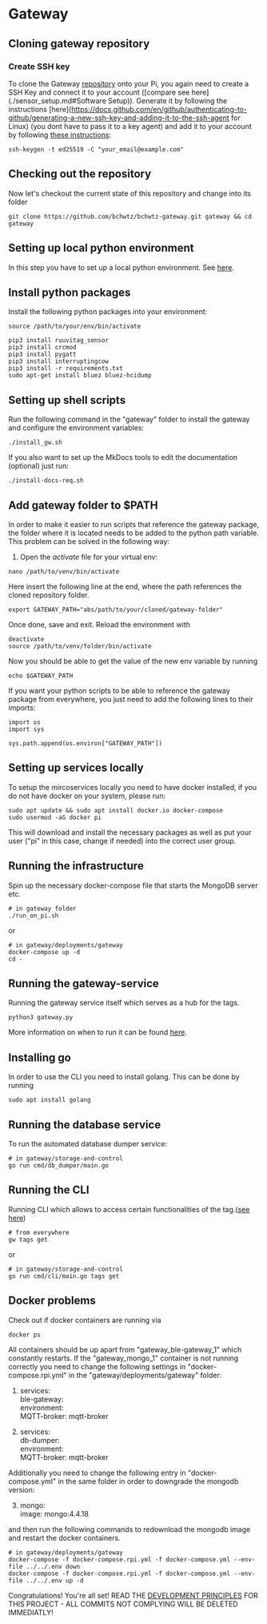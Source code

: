 # Gateway
## Cloning gateway repository
### Create SSH key
To clone the Gateway [repository](https://github.com/bchwtz-fhswf/gateway) onto your Pi, you again need to create a SSH Key and connect it to your account ([compare see here](./sensor_setup.md#Software Setup)). Generate it by following the instructions [here](https://docs.github.com/en/github/authenticating-to-github/generating-a-new-ssh-key-and-adding-it-to-the-ssh-agent for Linux) (you dont have to pass it to a key agent) and add it to your account by following [these instructions](https://docs.github.com/en/github/authenticating-to-github/adding-a-new-ssh-key-to-your-github-account):
```{bash, eval=F}
ssh-keygen -t ed25519 -C "your_email@example.com"
```
  
## Checking out the repository
Now let's checkout the current state of this repository and change into its folder
```{bash}
git clone https://github.com/bchwtz/bchwtz-gateway.git gateway && cd gateway
```
## Setting up local python environment
In this step you have to set up a local python environment. See [here](./useful_tips.md).

## Install python packages
Install the following python packages into your environment:
```{bash, eval=F}
source /path/to/your/env/bin/activate

pip3 install ruuvitag_sensor
pip3 install crcmod
pip3 install pygatt
pip3 install interruptingcow
pip3 install -r requirements.txt
sudo apt-get install bluez bluez-hcidump
```

## Setting up shell scripts
Run the following command in the "gateway" folder to install the gateway and configure the environment variables:
```{bash}
./install_gw.sh
```

If you also want to set up the MkDocs tools to edit the documentation (optional) just run:
```{bash}
./install-docs-req.sh
```

## Add gateway folder to $PATH
In order to make it easier to run scripts that reference the gateway package, the folder where it is located needs to be added to the python path variable. This problem can be solved in the following way:

1. Open the _activate_ file for your virtual env:
```{bash}
nano /path/to/venv/bin/activate
```
Here insert the following line at the end, where the path references the cloned repository folder.
```{bash}
export GATEWAY_PATH="abs/path/to/your/cloned/gateway-folder"
```
Once done, save and exit. Reload the environment with
```{bash}
deactivate
source /path/to/venv/folder/bin/activate
```
Now you should be able to get the value of the new env variable by running
```{bash}
echo $GATEWAY_PATH
```
If you want your python scripts to be able to reference the gateway package from everywhere, you just need to add the following lines to
their imports:
```{python}
import os
import sys

sys.path.append(os.environ["GATEWAY_PATH"])
```
## Setting up services locally
To setup the mircoservices locally you need to have docker installed, if you do not have docker on your system, please run:
```{bash}
sudo apt update && sudo apt install docker.io docker-compose
sudo usermod -aG docker pi
```
This will download and install the necessary packages as well as put your user ("pi" in this case, change if needed) into the correct user group.
## Running the infrastructure
Spin up the necessary docker-compose file that starts the MongoDB server etc.
```{bash}
# in gateway folder
./run_on_pi.sh
```
or 
```{bash}
# in gateway/deployments/gateway
docker-compose up -d
cd -
```
## Running the gateway-service
Running the gateway service itself which serves as a hub for the tags.

```{bash}
python3 gateway.py
```
More information on when to run it can be found [here](./useful_tips.md).

## Installing go
In order to use the CLI you need to install golang. This can be done by running
```{bash}
sudo apt install golang
```
## Running the database service
To run the automated database dumper service:
```{bash}
# in gateway/storage-and-control
go run cmd/db_dumper/main.go
```

## Running the CLI
Running CLI which allows to access certain functionalities of the tag.([see here](./go_cli.md))
```{bash}
# from everywhere
gw tags get
```
or
```{bash}
# in gateway/storage-and-control
go run cmd/cli/main.go tags get
```

## Docker problems
Check out if docker containers are running via
```{bash}
docker ps
```
All containers should be up apart from "gateway_ble-gateway_1" which constantly restarts. If the "gateway_mongo_1" container is not running correctly you need to change the following settings in "docker-compose.rpi.yml" in the "gateway/deployments/gateway" folder:  

1. services:  
	ble-gateway:  
	environment:  
	MQTT-broker: mqtt-broker
	
2. services:  
	db-dumper:  
	environment:  
	MQTT-broker: mqtt-broker  
	
Additionally you need to change the following entry in "docker-compose.yml" in the same folder in order to downgrade the mongodb version:  

3. mongo:  
	image: mongo:4.4.18

and then run the following commands to redownload the mongodb image and restart the docker containers. 
```{bash}
# in gateway/deployments/gateway
docker-compose -f docker-compose.rpi.yml -f docker-compose.yml --env-file ../../.env down
docker-compose -f docker-compose.rpi.yml -f docker-compose.yml --env-file ../../.env up -d
```

Congratulations! You're all set!
READ THE [DEVELOPMENT PRINCIPLES](global_architecture/development_principles.md) FOR THIS PROJECT - ALL COMMITS NOT COMPLYING WILL BE DELETED IMMEDIATLY!
